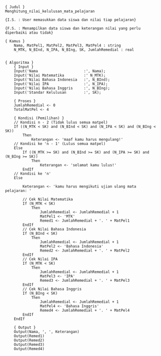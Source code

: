     { Judul }
    Menghitung_nilai_kelulusan_mata_pelajaran

    {I.S. : User memasukkan data siswa dan nilai tiap pelajaran}
    
	{F.S. : Menampilkan data siswa dan keterangan nilai yang perlu diperbaiki atau tidak}

    { Kamus }
        Nama, MatPel1, MatPel2, MatPel3, MatPel4 : string
        N_MTK, N_BInd, N_IPA, N_BIng, SK, JumlahRemedial : real
        

    { Algoritma }
        { Input }
        Input('Nama                     :', Nama);
        Input('Nilai Matematika         :' N_MTK);
        Input('Nilai Bahasa Indonesia   :', N_BInd);
        Input('Nilai IPA                :', N_IPA);
        Input('Nilai Bahasa Inggris     :', N_BIng);
        Input('Standar Kelulusan        :', SK);
        
        { Proses }
        JumlahRemedial <- 0
        TotalMatPel <- 4

        { Kondisi (Pemilihan) }
        // Kondisi n - 2 (Tidak lulus semua matpel)
        If ((N_MTK < SK) and (N_BInd < SK) and (N_IPA < SK) and (N_BIng < SK))
            Then
                Keterangan <- 'maaf kamu harus mengulang!'
        // Kondisi ke 'n - 1' (Lulus semua matpel)
        Else
            If ((N_MTK >= SK) and (N_BInd >= SK) and (N_IPA >= SK) and (N_BIng >= SK))
                Then
                    Keterangan <- 'selamat kamu lulus!'
            EndIf
        // Kondisi ke 'n'
        Else

            Keterangan <- 'kamu harus mengikuti ujian ulang mata pelajaran: '

            // Cek Nilai Matematika
            If (N_MTK < SK)
                Then
                    JumlahRemedial <- JumlahRemedial + 1
                    MatPel1 <- 'MTK'
                    Remed1 <- JumlahRemedial + '. ' + MatPel1
            EndIf
            // Cek Nilai Bahasa Indonesia
            If (N_BInd < SK)
                Then
                    JumlahRemedial <- JumlahRemedial + 1
                    MatPel2 <- 'Bahasa Indonesia'
                    Remed2 <- JumlahRemedial + '. ' + MatPel2
            EndIf
            // Cek Nilai IPA
            If (N_MTK < SK)
                Then
                    JumlahRemedial <- JumlahRemedial + 1
                    MatPel3 <- 'IPA'
                    Remed3 <- JumlahRemedial + '. ' + MatPel3
            EndIf
            // Cek Nilai Bahasa Inggris
            If (N_BIng < SK)
                Then
                    JumlahRemedial <- JumlahRemedial + 1
                    MatPel4 <- 'Bahasa Inggris'
                    Remed4 <- JumlahRemedial + '. ' + MatPel4
            EndIf
        EndIf

        { Output }
        Output(Nama, ', ', Keterangan)
        Output(Remed1)
        Output(Remed2)
        Output(Remed3)
        Output(Remed4)